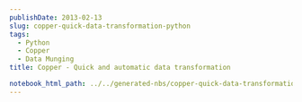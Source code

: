 ```yaml
---
publishDate: 2013-02-13
slug: copper-quick-data-transformation-python
tags:
  - Python
  - Copper
  - Data Munging
title: Copper - Quick and automatic data transformation

notebook_html_path: ../../generated-nbs/copper-quick-data-transformation-python.html
---
```

